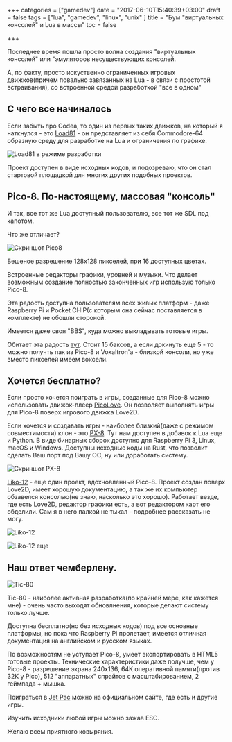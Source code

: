 +++
categories = ["gamedev"]
date = "2017-06-10T15:40:39+03:00"
draft = false
tags = ["lua", "gamedev", "linux", "unix" ]
title = "Бум \"виртуальных консолей\" и Lua в массы"
toc = false

+++

Последнее время пошла просто волна создания "виртуальных консолей" или "эмуляторов несуществующих консолей. 

А, по факту, просто искуственно ограниченных игровых движков(причем повально завязанных на Lua - в связи с простотой встраивания), со встроенной средой разработкой "все в одном"  

<!--more-->

## С чего все начиналось

Если забыть про Codea, то один из первых таких движков, на который я наткнулся - это [Load81](https://github.com/antirez/load81) - он представляет из себя Commodore-64 образную среду для разработке на Lua и ограничения по графике. 

![Load81 в режиме разработки](https://camo.githubusercontent.com/b98c081e24b9a2d9e853c7aad59c4c44ea73aba4/687474703a2f2f616e746972657a2e636f6d2f6d6973632f636f64616b69646f5f73637265656e73686f745f312e706e67)

Проект доступен в виде исходных кодов, и подозреваю, что он стал стартовой площадкой для многих других подобных проектов.

## Pico-8. По-настоящему, массовая "консоль"

И так, все тот же Lua доступный пользователю, все тот же SDL под капотом. 

Что же отличает?

![Скриншот Pico8](https://www.lexaloffle.com/gfx/p8_jelpi.gif)

Бешеное разрешение 128x128 пикселей, при 16 доступных цветах. 

Встроенные редакторы графики, уровней и музыки. Что делает возможным создание полностью законченных игр использую только Pico-8. 

Эта радость доступна пользователям всех живых платформ - даже Raspberry Pi и Pocket CHIP(с которым она сейчас поставляется в комплекте) не обошли стороной. 

Имеется даже своя "BBS", куда можно выкладывать готовые игры. 

Обитает эта радость [тут](https://www.lexaloffle.com/pico-8.php). Стоит 15 баксов, а если докинуть еще 5 - то можно получть пак из Pico-8 и Voxaltron'а - близкой консоли, но уже вместо пикселей имеем воксели. 

## Хочется бесплатно?

Если просто хочется поиграть в игры, созданные для Pico-8 можно использовать движок-плеер [PicoLove](https://github.com/picolove/picolove). Он позволяет выполнять игры для Pico-8 поверх игрового движка Love2D. 

Если хочется и создавать игры - наиболее близкий(даже с режимом совместимости) клон - это [PX-8](https://github.com/Gigoteur/PX8). Тут нам доступен в добавок к Lua еще и Python. В виде бинарных сборок доступно для Raspberry Pi 3, Linux, macOS и Windows. Доступны исходные коды на Rust, что позволит сделать Ваш порт под Вашу ОС, ну или доработать систему.

![Скриншот PX-8](https://camo.githubusercontent.com/fbdf7b1564b0704cc3b562d131d6555683844c05/687474703a2f2f692e696d6775722e636f6d2f664b7679526e502e676966)

[Liko-12](https://github.com/RamiLego4Game/LIKO-12) - еще один проект, вдохновленный Pico-8. Проект создан поверх Love2D, имеет хорошую документацию, а так же их компьютер обзавелся консолью(не знаю, насколько это хорошо). Работает везде, где есть Love2D, редактор графики есть, а вот редактором карт его обделили. Сам я в него палкой не тыкал - подробнее рассказать не могу.   

![Liko-12](http://liko-12.readthedocs.io/en/latest/Terminal.gif)

![Liko-12 еще](http://d2.alternativeto.net/dist/s/liko-12_691453_full.png?format=jpg&width=1600&height=1600&mode=min&upscale=false)

## Наш ответ чемберлену.

![Tic-80](https://raw.githubusercontent.com/wiki/nesbox/tic.computer/images/console.gif)

Tic-80 - наиболее активная разработка(по крайней мере, как кажется мне) - очень часто выходят обновлнения, которые делают систему только лучше. 

Доступна бесплатно(но без исходных кодов) под все основные платформы, но пока что Raspberry Pi пролетает, имеется отличная документация на английском и русском языках. 

По возможностям не уступает Pico-8, умеет экспортировать в HTML5 готовые проекты. Технические характеристики даже получше, чем у Pico-8 - разрешение экрана 240x136, 64К оперативной памяти(против 32К у Pico), 512 "аппаратных" спрайтов с масштабированием, 2 геймпада + мышка.

Поиграться в [Jet Pac](https://tic.computer/play?cart=2) можно на официальном сайте, где есть и другие игры. 

Изучить исходники любой игры можно зажав ESC. 

Желаю всем приятного ковыряния.

